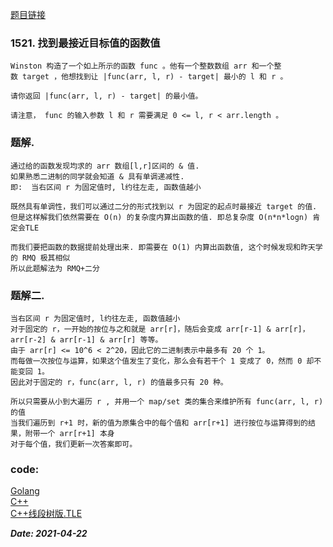 [题目链接](https://leetcode-cn.com/problems/find-a-value-of-a-mysterious-function-closest-to-target/)
    
### 1521. 找到最接近目标值的函数值
    Winston 构造了一个如上所示的函数 func 。他有一个整数数组 arr 和一个整数 target ，他想找到让 |func(arr, l, r) - target| 最小的 l 和 r 。
    
    请你返回 |func(arr, l, r) - target| 的最小值。
    
    请注意， func 的输入参数 l 和 r 需要满足 0 <= l, r < arr.length 。

### 题解.  
    通过给的函数发现均求的 arr 数组[l,r]区间的 & 值.
    如果熟悉二进制的同学就会知道 & 具有单调递减性.
    即:  当右区间 r 为固定值时, l约往左走, 函数值越小
    
    既然具有单调性，我们可以通过二分的形式找到以 r 为固定的起点时最接近 target 的值.
    但是这样解我们依然需要在 O(n) 的复杂度内算出函数的值. 即总复杂度 O(n*n*logn) 肯定会TLE
    
    而我们要把函数的数据提前处理出来. 即需要在 O(1) 内算出函数值, 这个时候发现和昨天学的 RMQ 极其相似
    所以此题解法为 RMQ+二分

### 题解二.
    当右区间 r 为固定值时, l约往左走, 函数值越小
    对于固定的 r，一开始的按位与之和就是 arr[r]，随后会变成 arr[r-1] & arr[r]，arr[r-2] & arr[r-1] & arr[r] 等等。
    由于 arr[r] <= 10^6 < 2^20，因此它的二进制表示中最多有 20 个 1。
    而每做一次按位与运算，如果这个值发生了变化，那么会有若干个 1 变成了 0，然而 0 却不能变回 1。
    因此对于固定的 r，func(arr, l, r) 的值最多只有 20 种。
    
    所以只需要从小到大遍历 r , 并用一个 map/set 类的集合来维护所有 func(arr, l, r) 的值
    当我们遍历到 r+1 时，新的值为原集合中的每个值和 arr[r+1] 进行按位与运算得到的结果，附带一个 arr[r+1] 本身
    对于每个值，我们更新一次答案即可。

### code:
[Golang](https://github.com/Archangel59/LeetCode/blob/main/1521/1521.go)  
[C++](https://github.com/Archangel59/LeetCode/blob/main/1521/1521.cpp)  
[C++线段树版.TLE](https://github.com/Archangel59/LeetCode/blob/main/1521/1521.cpp)    

***Date: 2021-04-22***